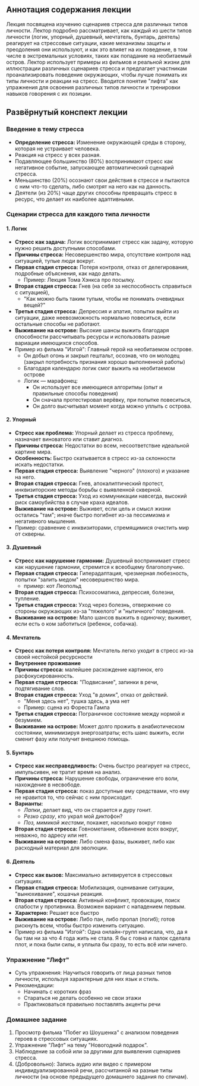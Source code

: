 ## Аннотация содержания лекции

Лекция посвящена изучению сценариев стресса для различных типов личности. Лектор подробно рассматривает, как каждый из шести типов личности (логик, упорный, душевный, мечтатель, бунтарь, деятель) реагирует на стрессовые ситуации, какие механизмы защиты и преодоления они используют, и как это влияет на их поведение, в том числе в экстремальных условиях, таких как попадание на необитаемый остров. Лектор использует примеры из фильмов и реальной жизни для иллюстрации различных сценариев стресса и предлагает участникам проанализировать поведение окружающих, чтобы лучше понимать их типы личности и реакции на стресс. Вводится понятие "лифта" как упражнения для освоения различных типов личности и тренировки навыков говорения с их позиции.

## Развёрнутый конспект лекции

### Введение в тему стресса

* **Определение стресса:** Изменение окружающей среды в сторону, которая не устраивает человека.
* Реакция на стресс у всех разная.
* Подавляющее большинство (80%) воспринимают стресс как негативное событие, запускающее автоматический сценарий стресса.
* Меньшинство (20%) осознают свои действия в стрессе и пытаются с ним что-то сделать, либо смотрят на него как на данность.
* Деятели (из 20%) чаще других способны превращать стресс в ресурс, что делает их наиболее адаптивными.

### Сценарии стресса для каждого типа личности

#### 1. Логик

* **Стресс как задача:** Логик воспринимает стресс как задачу, которую нужно решить доступными способами.
* **Причины стресса:** Несовершенство мира, отсутствие контроля над ситуацией, тупые люди вокруг.
* **Первая стадия стресса:** Потеря контроля, отказ от делегирования, подробные объяснения, как надо делать.
    * Пример: Лекция Тома Хэнкса про посылку.
* **Вторая стадия стресса:** Гнев (на себя за неспособность справиться с ситуацией),
    * "Как можно быть таким тупым, чтобы не понимать очевидных вещей?"
* **Третья стадия стресса:** Депрессия и апатия, попытки выйти из ситуации, даже неевозможность нормально повеситься, если остальные способы не работают.
* **Выживание на острове:** Высокие шансы выжить благодаря способности рассчитывать ресурсы и использовать разные вариации имеющихся способов.
* Пример из фильма "Изгой": Главный герой на необитаемом острове.
    * Он добыл огонь и закрыл гештальт, осознав, что он молодец (закрыл потребность признания хорошо выполненной работы)
    * Благодаря календарю логик смог выжить на необитаемом острове
    * Логик — марафонец:
        *   Он использует все имеющиеся алгоритмы (опыт и правильные способы поведения)
        *   Он сначала протестировал верёвку, при попытке повеситься,
        *   Он долго высчитывал момент когда можно уплыть с острова.

#### 2. Упорный

* **Стресс как проблема:** Упорный делает из стресса проблему, назначает виноватого или ставит диагноз.
* **Причины стресса:** Недостатки во всем, несоответствие идеальной картине мира.
* **Особенность:** Быстро скатывается в стресс из-за склонности искать недостатки.
* **Первая стадия стресса:** Выявление "черного" (плохого) и указание на него.
* **Вторая стадия стресса:** Гнев, апокалиптический протест, инквизиторские методы борьбы с выявленной скверной.
* **Третья стадия стресса:** Уход из коммуникации навсегда, высокий риск самоубийства в случае краха идеалов.
* **Выживание на острове:** Выживет, если цель и смысл жизни остались "там"; иначе быстро погибнет из-за пессимизма и негативного мышления.
* Пример: сравнение с инквизиторами, стремящимися очистить мир от скверны.

#### 3. Душевный

* **Стресс как нарушение гармонии:** Душевный воспринимает стресс как нарушение гармонии, стремится к всеобщему благополучию.
* **Первая стадия стресса:** Гиперадаптация, чрезмерная любезность, попытки "залить медом" несовершенство мира.
    * пример: кот Леопольд
* **Вторая стадия стресса:** Психосоматика, депрессия, болезни, тупление.
* **Третья стадия стресса:** Уход через болезнь, отвержение со стороны окружающих из-за "тяжелого" и "нытичного" поведения.
* **Выживание на острове:** Мало шансов выжить в одиночку; выживет, если есть о ком заботиться (ребенок, собачка).

#### 4. Мечтатель

* **Стресс как потеря контроля:** Мечтатель легко уходит в стресс из-за своей нестойкой ресурсности
* **Внутреннее проживание**
* **Причины стресса:** малейшее расхождение картинок, его расфокусированность.
* **Первая стадия стресса:** "Подвисание", запинки в речи, подтягивание слов.
* **Вторая стадия стресса:** Уход "в домик", отказ от действий.
    * "Меня здесь нет", тушка здесь, а ума нет
    * Пример: сцена из Фореста Гампа
* **Третья стадия стресса:** Пограничное состояние между нормой и безумием.
* **Выживание на острове:** Может долго прожить в анабиотическом состоянии, минимизируя энергозатраты; есть шанс выжить, если сменит фазу или получит внешнюю помощь.

#### 5. Бунтарь

* **Стресс как несправедливость:** Очень быстро реагирует на стресс, импульсивен, не тратит время на анализ.
* **Причины стресса:** Нарушение свободы, ограничение его воли, нахождение в несвободе.
* **Первая стадия стресса:** показ доступные ему средствами, что ему не нравится то, что сейчас с ним происходит.
* **Варианты:**
    * *Лапки*, делает вид, что он старается и дуру гонит.
    * *Резко сразу*, кто украл мой диктофон?
    * *Поз, мимикой жестами*, покажет, насколько вокруг говно
* **Вторая стадия стресса:** Говнометание, обвинение всех вокруг, неважно, по адресу или нет.
* **Выживание на острове:** Либо смена фазы, выживет, либо как расходный материал для эволюции.

#### 6. Деятель

* **Стресс как вызов:** Максимально активируется в стрессовых ситуациях.
* **Первая стадия стресса:** Мобилизация, оценивание ситуации, "вынюхивание", кошачья реакция.
* **Вторая стадия стресса:** Активный конфликт, провокации, поиск слабости у противника. Возможен вариант с нападением первым.
* **Характерно:**  Решает все быстро
* **Выживание на острове:** Либо пан, либо пропал (погиб); готов рискнуть всем, чтобы быстро изменить ситуацию.
* Пример из фильма "Изгой": Одна онлайн-групп написала, что, да я бы там ни за что 4 года жить не стала. Я бы с говна и палок сделала плот, и пока были силы, я уплыла бы сразу, то есть всё или ничего.

### Упражнение "Лифт"

* Суть упражнения: Научиться говорить от лица разных типов личности, используя характерные для них язык и стиль.
* Рекомендации:
    *   Начинать с коротких фраз
    *   Стараться не делать особенно не свои этажи
    *   Практиковаться правильно поставлять акценты речи

### Домашнее задание

1.  Просмотр фильма "Побег из Шоушенка" с анализом поведения героев в стрессовых ситуациях.
2.  Упражнение "Лифт" на тему "Новогодний подарок".
3.  Наблюдение за собой или за другими для выявления сценариев стресса.
4.  (Добровольно): Запись аудио или видео с примером индивидуализированной речи, рассчитанной на разные типы личности (на основе предыдущего домашнего задания по спичам).
